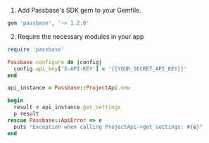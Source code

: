 1. Add Passbase's SDK gem to your Gemfile.

```rb
gem 'passbase', '~> 1.2.0'
```

2. Require the necessary modules in your app

```rb
require 'passbase'

Passbase.configure do |config|
  config.api_key['X-API-KEY'] = '{{YOUR_SECRET_API_KEY}}'
end

api_instance = Passbase::ProjectApi.new

begin
  result = api_instance.get_settings
  p result
rescue Passbase::ApiError => e
  puts "Exception when calling ProjectApi->get_settings: #{e}"
end
```
